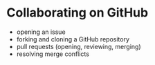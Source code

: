 
# Collaborating on GitHub
- opening an issue
- forking and cloning a GitHub repository
- pull requests (opening, reviewing, merging)
- resolving merge conflicts
